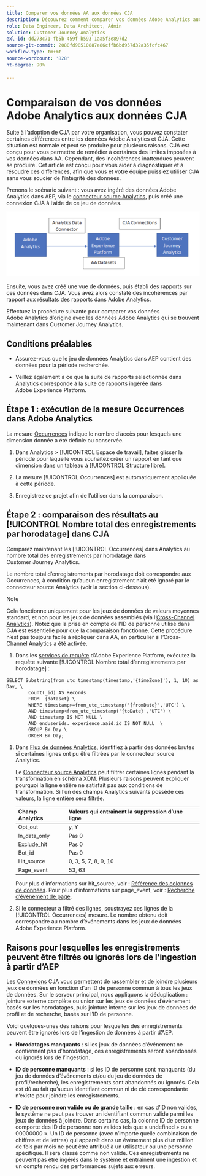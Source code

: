 ```yaml
---
title: Comparer vos données AA aux données CJA
description: Découvrez comment comparer vos données Adobe Analytics aux données dans Customer Journey Analytics
role: Data Engineer, Data Architect, Admin
solution: Customer Journey Analytics
exl-id: dd273c71-fb5b-459f-b593-1aa5f3e897d2
source-git-commit: 2088fd98510887e86cffb6bd957d32a35fcfc467
workflow-type: tm+mt
source-wordcount: '828'
ht-degree: 90%

---
```


# Comparaison de vos données Adobe Analytics aux données CJA

Suite à lʼadoption de CJA par votre organisation, vous pouvez constater certaines différences entre les données Adobe Analytics et CJA. Cette situation est normale et peut se produire pour plusieurs raisons. CJA est conçu pour vous permettre de remédier à certaines des limites imposées à vos données dans AA. Cependant, des incohérences inattendues peuvent se produire. Cet article est conçu pour vous aider à diagnostiquer et à résoudre ces différences, afin que vous et votre équipe puissiez utiliser CJA sans vous soucier de lʼintégrité des données.

Prenons le scénario suivant : vous avez ingéré des données Adobe Analytics dans AEP, via le [connecteur source Analytics](https://experienceleague.adobe.com/docs/experience-platform/sources/ui-tutorials/create/adobe-applications/analytics.html?lang=fr), puis créé une connexion CJA à l’aide de ce jeu de données.

![flux de données](assets/compare.png)

Ensuite, vous avez créé une vue de données, puis établi des rapports sur ces données dans CJA. Vous avez alors constaté des incohérences par rapport aux résultats des rapports dans Adobe Analytics.

Effectuez la procédure suivante pour comparer vos données Adobe Analytics d’origine avec les données Adobe Analytics qui se trouvent maintenant dans Customer Journey Analytics.

## Conditions préalables

* Assurez-vous que le jeu de données Analytics dans AEP contient des données pour la période recherchée.

* Veillez également à ce que la suite de rapports sélectionnée dans Analytics corresponde à la suite de rapports ingérée dans Adobe Experience Platform.

## Étape 1 : exécution de la mesure Occurrences dans Adobe Analytics

La mesure [Occurrences](https://experienceleague.adobe.com/docs/analytics/components/metrics/occurrences.html?lang=fr) indique le nombre d’accès pour lesquels une dimension donnée a été définie ou conservée.

1. Dans Analytics > [!UICONTROL Espace de travail], faites glisser la période pour laquelle vous souhaitez créer un rapport en tant que dimension dans un tableau à [!UICONTROL Structure libre].

1. La mesure [!UICONTROL Occurrences] est automatiquement appliquée à cette période.

1. Enregistrez ce projet afin de l’utiliser dans la comparaison.

## Étape 2 : comparaison des résultats au [!UICONTROL Nombre total des enregistrements par horodatage] dans CJA

Comparez maintenant les [!UICONTROL Occurrences] dans Analytics au nombre total des enregistrements par horodatage dans Customer Journey Analytics.

Le nombre total d’enregistrements par horodatage doit correspondre aux Occurrences, à condition qu’aucun enregistrement n’ait été ignoré par le connecteur source Analytics (voir la section ci-dessous).

>[!NOTE]
>
>Cela fonctionne uniquement pour les jeux de données de valeurs moyennes standard, et non pour les jeux de données assemblés (via lʼ[Cross-Channel Analytics](/help/connections/cca/overview.md)). Notez que la prise en compte de l’ID de personne utilisé dans CJA est essentielle pour que la comparaison fonctionne. Cette procédure nʼest pas toujours facile à répliquer dans AA, en particulier si l’Cross-Channel Analytics a été activée.

1. Dans les [services de requête](https://experienceleague.adobe.com/docs/experience-platform/query/best-practices/adobe-analytics.html?lang=fr) dʼAdobe Experience Platform, exécutez la requête suivante [!UICONTROL Nombre total d’enregistrements par horodatage] :

```
SELECT Substring(from_utc_timestamp(timestamp,'{timeZone}'), 1, 10) as Day, \ 
        Count(_id) AS Records 
        FROM  {dataset} \ 
        WHERE timestamp>=from_utc_timestamp('{fromDate}','UTC') \ 
        AND timestamp<from_utc_timestamp('{toDate}','UTC') \ 
        AND timestamp IS NOT NULL \ 
        AND enduserids._experience.aaid.id IS NOT NULL  \ 
        GROUP BY Day \ 
        ORDER BY Day; 
```

1. Dans [Flux de données Analytics](https://experienceleague.adobe.com/docs/analytics/export/analytics-data-feed/data-feed-contents/datafeeds-reference.html?lang=fr), identifiez à partir des données brutes si certaines lignes ont pu être filtrées par le connecteur source Analytics.

   Le [Connecteur source Analytics](https://experienceleague.adobe.com/docs/experience-platform/sources/ui-tutorials/create/adobe-applications/analytics.html) peut filtrer certaines lignes pendant la transformation en schéma XDM. Plusieurs raisons peuvent expliquer pourquoi la ligne entière ne satisfait pas aux conditions de transformation. Si l’un des champs Analytics suivants possède ces valeurs, la ligne entière sera filtrée.

   | Champ Analytics | Valeurs qui entraînent la suppression d’une ligne |
   | --- | --- |
   | Opt_out | y, Y |
   | In_data_only | Pas 0 |
   | Exclude_hit | Pas 0 |
   | Bot_id | Pas 0 |
   | Hit_source | 0, 3, 5, 7, 8, 9, 10 |
   | Page_event | 53, 63 |

   Pour plus d’informations sur hit\_source, voir : [Référence des colonnes de données](https://experienceleague.adobe.com/docs/analytics/export/analytics-data-feed/data-feed-contents/datafeeds-reference.html?lang=fr). Pour plus d’informations sur page\_event, voir : [Recherche d’événement de page](https://experienceleague.adobe.com/docs/analytics/export/analytics-data-feed/data-feed-contents/datafeeds-page-event.html?lang=fr).

1. Si le connecteur a filtré des lignes, soustrayez ces lignes de la [!UICONTROL Occurrences] mesure. Le nombre obtenu doit correspondre au nombre d’événements dans les jeux de données Adobe Experience Platform.

## Raisons pour lesquelles les enregistrements peuvent être filtrés ou ignorés lors de l’ingestion à partir d’AEP

Les [Connexions](/help/connections/create-connection.md) CJA vous permettent de rassembler et de joindre plusieurs jeux de données en fonction d’un ID de personne commun à tous les jeux de données. Sur le serveur principal, nous appliquons la déduplication : jointure externe complète ou union sur les jeux de données d’événement basés sur les horodatages, puis jointure interne sur les jeux de données de profil et de recherche, basés sur l’ID de personne.

Voici quelques-unes des raisons pour lesquelles des enregistrements peuvent être ignorés lors de l’ingestion de données à partir d’AEP.

* **Horodatages manquants** : si les jeux de données d’événement ne contiennent pas d’horodatage, ces enregistrements seront abandonnés ou ignorés lors de l’ingestion.

* **ID de personne manquants** : si les ID de personne sont manquants (du jeu de données d’événements et/ou du jeu de données de profil/recherche), les enregistrements sont abandonnés ou ignorés. Cela est dû au fait qu’aucun identifiant commun ni de clé correspondante nʼexiste pour joindre les enregistrements.

* **ID de personne non valide ou de grande taille** : en cas dʼID non valides, le système ne peut pas trouver un identifiant commun valide parmi les jeux de données à joindre. Dans certains cas, la colonne ID de personne comporte des ID de personne non valides tels que « undefined » ou « 00000000 ». Un ID de personne (avec nʼimporte quelle combinaison de chiffres et de lettres) qui apparaît dans un événement plus dʼun million de fois par mois ne peut être attribué à un utilisateur ou une personne spécifique. Il sera classé comme non valide. Ces enregistrements ne peuvent pas être ingérés dans le système et entraînent une ingestion et un compte rendu des performances sujets aux erreurs.
